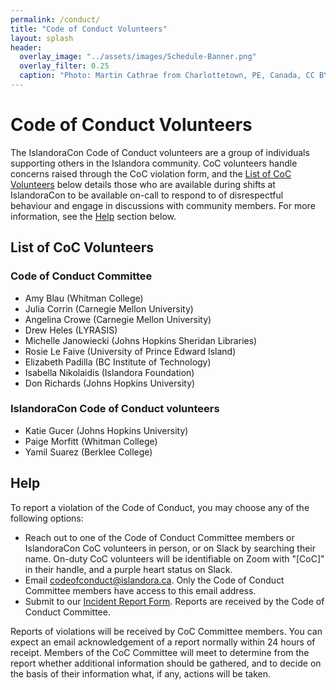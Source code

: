 ```yaml
---
permalink: /conduct/
title: "Code of Conduct Volunteers"
layout: splash
header:
  overlay_image: "../assets/images/Schedule-Banner.png"
  overlay_filter: 0.25
  caption: "Photo: Martin Cathrae from Charlottetown, PE, Canada, CC BY-SA 2.0, via Wikimedia Commons"
---
```


# Code of Conduct Volunteers

The IslandoraCon Code of Conduct volunteers are a group of individuals supporting others in the Islandora community. CoC volunteers handle concerns raised through the CoC violation form, and the [List of CoC Volunteers](#list-of-coc-volunteers) below details those who are available during shifts at IslandoraCon to be available on-call to respond to of disrespectful behaviour and engage in discussions with community members. For more information, see the [Help](#help) section below.

## List of CoC Volunteers

### Code of Conduct Committee

* Amy Blau (Whitman College)
* Julia Corrin (Carnegie Mellon University)
* Angelina Crowe (Carnegie Mellon University)    
* Drew Heles (LYRASIS)
* Michelle Janowiecki (Johns Hopkins Sheridan Libraries)
* Rosie Le Faive (University of Prince Edward Island)
* Elizabeth Padilla (BC Institute of Technology)
* Isabella Nikolaidis (Islandora Foundation)
* Don Richards (Johns Hopkins University)

### IslandoraCon Code of Conduct volunteers

* Katie Gucer (Johns Hopkins University)
* Paige Morfitt (Whitman College)
* Yamil Suarez (Berklee College)


## Help

To report a violation of the Code of Conduct, you may choose any of the following options:

* Reach out to one of the Code of Conduct Committee members or IslandoraCon CoC volunteers in person, or on Slack by searching their name. On-duty CoC volunteers will be identifiable on Zoom with "[CoC]" in their handle, and a purple heart status on Slack.
* Email codeofconduct@islandora.ca. Only the Code of Conduct Committee members have access to this email address. 
* Submit to our [Incident Report Form](https://forms.gle/wxqHXbcYaQ2TTQr47). Reports are received by the Code of Conduct Committee.

Reports of violations will be received by CoC Committee members. You can expect an email acknowledgement of a report normally within 24 hours of receipt. Members of the CoC Committee will meet to determine from the report whether additional information should be gathered, and to decide on the basis of their information what, if any, actions will be taken. 

